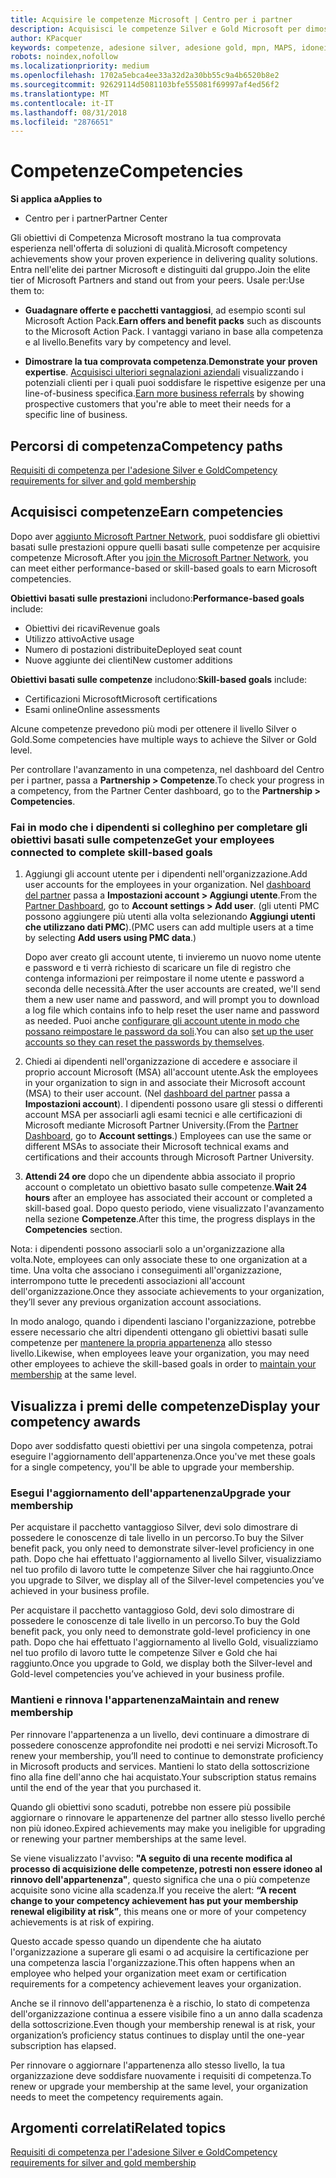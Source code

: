 ```yaml
---
title: Acquisire le competenze Microsoft | Centro per i partner
description: Acquisisci le competenze Silver e Gold Microsoft per dimostrare la tua comprovata esperienza nell'offerta di soluzioni di qualità in un'area di business specializzata
author: KPacquer
keywords: competenze, adesione silver, adesione gold, mpn, MAPS, idoneità, vantaggi, obiettivi di prestazioni, obiettivi di competenze
robots: noindex,nofollow
ms.localizationpriority: medium
ms.openlocfilehash: 1702a5ebca4ee33a32d2a30bb55c9a4b6520b8e2
ms.sourcegitcommit: 92629114d5081103bfe555081f69997af4ed56f2
ms.translationtype: MT
ms.contentlocale: it-IT
ms.lasthandoff: 08/31/2018
ms.locfileid: "2876651"
---
```

<!--
•   FWLink https://go.microsoft.com/fwlink/?linkid=851080 : top of page
•   FWLink https://go.microsoft.com/fwlink/?linkid=851281: top of page (duplicate)
•   FWLink https://go.microsoft.com/fwlink/?linkid=851079: Competencies (#attainment_paths)
•   FWLink https://go.microsoft.com/fwlink/?linkid=851081: Maintain and renew membership (#maintain_membership)
•   FWLink https://go.microsoft.com/fwlink/?linkid=851082: Get your employees connected to complete skill-based goals (#associating_achievements)
•   FWLink https://go.microsoft.com/fwlink/?linkid=851083 : Achievement overrides (#achievement_override)
•   FWLink: https://go.microsoft.com/fwlink/?linkid=851236: UI link, goes to the place where you import new users. Temporarily points to the Partner Center homepage.
•   FWLink: https://go.microsoft.com/fwlink/?linkid=851607 :Will go to the docs page for Silver/Gold competency achievements. Currently goes to https://partnercenter.microsoft.com/partner/cloud-solution-provider 

 -->

# <a name="competencies"></a><span data-ttu-id="373d5-104">Competenze</span><span class="sxs-lookup"><span data-stu-id="373d5-104">Competencies</span></span>

**<span data-ttu-id="373d5-105">Si applica a</span><span class="sxs-lookup"><span data-stu-id="373d5-105">Applies to</span></span>**
-  <span data-ttu-id="373d5-106">Centro per i partner</span><span class="sxs-lookup"><span data-stu-id="373d5-106">Partner Center</span></span>

<span data-ttu-id="373d5-107">Gli obiettivi di Competenza Microsoft mostrano la tua comprovata esperienza nell'offerta di soluzioni di qualità.</span><span class="sxs-lookup"><span data-stu-id="373d5-107">Microsoft competency achievements show your proven experience in delivering quality solutions.</span></span> <span data-ttu-id="373d5-108">Entra nell'elite dei partner Microsoft e distinguiti dal gruppo.</span><span class="sxs-lookup"><span data-stu-id="373d5-108">Join the elite tier of Microsoft Partners and stand out from your peers.</span></span> <span data-ttu-id="373d5-109">Usale per:</span><span class="sxs-lookup"><span data-stu-id="373d5-109">Use them to:</span></span> 

*  <span data-ttu-id="373d5-110">**Guadagnare offerte e pacchetti vantaggiosi**, ad esempio sconti sul Microsoft Action Pack.</span><span class="sxs-lookup"><span data-stu-id="373d5-110">**Earn offers and benefit packs** such as discounts to the Microsoft Action Pack.</span></span> <span data-ttu-id="373d5-111">I vantaggi variano in base alla competenza e al livello.</span><span class="sxs-lookup"><span data-stu-id="373d5-111">Benefits vary by competency and level.</span></span> 

*  <span data-ttu-id="373d5-112">**Dimostrare la tua comprovata competenza**.</span><span class="sxs-lookup"><span data-stu-id="373d5-112">**Demonstrate your proven expertise**.</span></span> <span data-ttu-id="373d5-113">[Acquisisci ulteriori segnalazioni aziendali](referrals.md) visualizzando i potenziali clienti per i quali puoi soddisfare le rispettive esigenze per una line-of-business specifica.</span><span class="sxs-lookup"><span data-stu-id="373d5-113">[Earn more business referrals](referrals.md) by showing prospective customers that you're able to meet their needs for a specific line of business.</span></span>

## <a href="" id="attainment_paths"></a> <span data-ttu-id="373d5-114">Percorsi di competenza</span><span class="sxs-lookup"><span data-stu-id="373d5-114">Competency paths</span></span>

[<span data-ttu-id="373d5-115">Requisiti di competenza per l'adesione Silver e Gold</span><span class="sxs-lookup"><span data-stu-id="373d5-115">Competency requirements for silver and gold membership</span></span>](learn-about-competencies.md)

## <a name="earn-competencies"></a><span data-ttu-id="373d5-116">Acquisisci competenze</span><span class="sxs-lookup"><span data-stu-id="373d5-116">Earn competencies</span></span>

<span data-ttu-id="373d5-117">Dopo aver [aggiunto Microsoft Partner Network](mpn-overview.md), puoi soddisfare gli obiettivi basati sulle prestazioni oppure quelli basati sulle competenze per acquisire competenze Microsoft.</span><span class="sxs-lookup"><span data-stu-id="373d5-117">After you [join the Microsoft Partner Network](mpn-overview.md), you can meet either performance-based or skill-based goals to earn Microsoft competencies.</span></span> 

<span data-ttu-id="373d5-118">**Obiettivi basati sulle prestazioni** includono:</span><span class="sxs-lookup"><span data-stu-id="373d5-118">**Performance-based goals** include:</span></span> 
* <span data-ttu-id="373d5-119">Obiettivi dei ricavi</span><span class="sxs-lookup"><span data-stu-id="373d5-119">Revenue goals</span></span>
* <span data-ttu-id="373d5-120">Utilizzo attivo</span><span class="sxs-lookup"><span data-stu-id="373d5-120">Active usage</span></span>
* <span data-ttu-id="373d5-121">Numero di postazioni distribuite</span><span class="sxs-lookup"><span data-stu-id="373d5-121">Deployed seat count</span></span>
* <span data-ttu-id="373d5-122">Nuove aggiunte dei clienti</span><span class="sxs-lookup"><span data-stu-id="373d5-122">New customer additions</span></span>

<span data-ttu-id="373d5-123">**Obiettivi basati sulle competenze** includono:</span><span class="sxs-lookup"><span data-stu-id="373d5-123">**Skill-based goals** include:</span></span> 
* <span data-ttu-id="373d5-124">Certificazioni Microsoft</span><span class="sxs-lookup"><span data-stu-id="373d5-124">Microsoft certifications</span></span>
* <span data-ttu-id="373d5-125">Esami online</span><span class="sxs-lookup"><span data-stu-id="373d5-125">Online assessments</span></span> 

<span data-ttu-id="373d5-126">Alcune competenze prevedono più modi per ottenere il livello Silver o Gold.</span><span class="sxs-lookup"><span data-stu-id="373d5-126">Some competencies have multiple ways to achieve the Silver or Gold level.</span></span>

<span data-ttu-id="373d5-127">Per controllare l'avanzamento in una competenza, nel dashboard del Centro per i partner, passa a **Partnership > Competenze**.</span><span class="sxs-lookup"><span data-stu-id="373d5-127">To check your progress in a competency, from the Partner Center dashboard, go to the **Partnership > Competencies**.</span></span> 

### <a href="" id="associating_achievements"></a><span data-ttu-id="373d5-128">Fai in modo che i dipendenti si colleghino per completare gli obiettivi basati sulle competenze</span><span class="sxs-lookup"><span data-stu-id="373d5-128">Get your employees connected to complete skill-based goals</span></span>

1.  <span data-ttu-id="373d5-129">Aggiungi gli account utente per i dipendenti nell'organizzazione.</span><span class="sxs-lookup"><span data-stu-id="373d5-129">Add user accounts for the employees in your organization.</span></span> <span data-ttu-id="373d5-130">Nel [dashboard del partner](http://partnercenter.microsoft.com) passa a **Impostazioni account > Aggiungi utente**.</span><span class="sxs-lookup"><span data-stu-id="373d5-130">From the [Partner Dashboard](http://partnercenter.microsoft.com), go to **Account settings > Add user**.</span></span> <span data-ttu-id="373d5-131">(gli utenti PMC possono aggiungere più utenti alla volta selezionando **Aggiungi utenti che utilizzano dati PMC**).</span><span class="sxs-lookup"><span data-stu-id="373d5-131">(PMC users can add multiple users at a time by selecting **Add users using PMC data**.)</span></span>

    <span data-ttu-id="373d5-132">Dopo aver creato gli account utente, ti invieremo un nuovo nome utente e password e ti verrà richiesto di scaricare un file di registro che contenga informazioni per reimpostare il nome utente e password a seconda delle necessità.</span><span class="sxs-lookup"><span data-stu-id="373d5-132">After the user accounts are created, we'll send them a new user name and password, and will prompt you to download a log file which contains info to help reset the user name and password as needed.</span></span> <span data-ttu-id="373d5-133">Puoi anche [configurare gli account utente in modo che possano reimpostare le password da soli](https://docs.microsoft.com/en-us/azure/active-directory/active-directory-passwords-getting-started).</span><span class="sxs-lookup"><span data-stu-id="373d5-133">You can also [set up the user accounts so they can reset the passwords by themselves](https://docs.microsoft.com/en-us/azure/active-directory/active-directory-passwords-getting-started).</span></span>

2. <span data-ttu-id="373d5-134">Chiedi ai dipendenti nell'organizzazione di accedere e associare il proprio account Microsoft (MSA) all'account utente.</span><span class="sxs-lookup"><span data-stu-id="373d5-134">Ask the employees in your organization to sign in and associate their Microsoft account (MSA) to their user account.</span></span> <span data-ttu-id="373d5-135">(Nel [dashboard del partner](http://partnercenter.microsoft.com) passa a **Impostazioni account**). I dipendenti possono usare gli stessi o differenti account MSA per associarli agli esami tecnici e alle certificazioni di Microsoft mediante Microsoft Partner University.</span><span class="sxs-lookup"><span data-stu-id="373d5-135">(From the [Partner Dashboard](http://partnercenter.microsoft.com), go to **Account settings**.) Employees can use the same or different MSAs to associate their Microsoft technical exams and certifications and their accounts through Microsoft Partner University.</span></span>

3.  <span data-ttu-id="373d5-136">**Attendi 24 ore** dopo che un dipendente abbia associato il proprio account o completato un obiettivo basato sulle competenze.</span><span class="sxs-lookup"><span data-stu-id="373d5-136">**Wait 24 hours** after an employee has associated their account or completed a skill-based goal.</span></span> <span data-ttu-id="373d5-137">Dopo questo periodo, viene visualizzato l'avanzamento nella sezione **Competenze**.</span><span class="sxs-lookup"><span data-stu-id="373d5-137">After this time, the progress displays in the **Competencies** section.</span></span>

<span data-ttu-id="373d5-138">Nota: i dipendenti possono associarli solo a un'organizzazione alla volta.</span><span class="sxs-lookup"><span data-stu-id="373d5-138">Note, employees can only associate these to one organization at a time.</span></span> <span data-ttu-id="373d5-139">Una volta che associano i conseguimenti all'organizzazione, interrompono tutte le precedenti associazioni all'account dell'organizzazione.</span><span class="sxs-lookup"><span data-stu-id="373d5-139">Once they associate achievements to your organization, they’ll sever any previous organization account associations.</span></span>

<span data-ttu-id="373d5-140">In modo analogo, quando i dipendenti lasciano l'organizzazione, potrebbe essere necessario che altri dipendenti ottengano gli obiettivi basati sulle competenze per [mantenere la propria appartenenza](#maintaining_membership) allo stesso livello.</span><span class="sxs-lookup"><span data-stu-id="373d5-140">Likewise, when employees leave your organization, you may need other employees to achieve the skill-based goals in order to [maintain your membership](#maintaining_membership) at the same level.</span></span>

## <a name="display-your-competency-awards"></a><span data-ttu-id="373d5-141">Visualizza i premi delle competenze</span><span class="sxs-lookup"><span data-stu-id="373d5-141">Display your competency awards</span></span>

<span data-ttu-id="373d5-142">Dopo aver soddisfatto questi obiettivi per una singola competenza, potrai eseguire l'aggiornamento dell'appartenenza.</span><span class="sxs-lookup"><span data-stu-id="373d5-142">Once you've met these goals for a single competency, you'll be able to upgrade your membership.</span></span>

### <a name="upgrade-your-membership"></a><span data-ttu-id="373d5-143">Esegui l'aggiornamento dell'appartenenza</span><span class="sxs-lookup"><span data-stu-id="373d5-143">Upgrade your membership</span></span>

<span data-ttu-id="373d5-144">Per acquistare il pacchetto vantaggioso Silver, devi solo dimostrare di possedere le conoscenze di tale livello in un percorso.</span><span class="sxs-lookup"><span data-stu-id="373d5-144">To buy the Silver benefit pack, you only need to demonstrate silver-level proficiency in one path.</span></span> <span data-ttu-id="373d5-145">Dopo che hai effettuato l'aggiornamento al livello Silver, visualizziamo nel tuo profilo di lavoro tutte le competenze Silver che hai raggiunto.</span><span class="sxs-lookup"><span data-stu-id="373d5-145">Once you upgrade to Silver, we display all of the Silver-level competencies you’ve achieved in your business profile.</span></span> 

<span data-ttu-id="373d5-146">Per acquistare il pacchetto vantaggioso Gold, devi solo dimostrare di possedere le conoscenze di tale livello in un percorso.</span><span class="sxs-lookup"><span data-stu-id="373d5-146">To buy the Gold benefit pack, you only need to demonstrate gold-level proficiency in one path.</span></span> <span data-ttu-id="373d5-147">Dopo che hai effettuato l'aggiornamento al livello Gold, visualizziamo nel tuo profilo di lavoro tutte le competenze Silver e Gold che hai raggiunto.</span><span class="sxs-lookup"><span data-stu-id="373d5-147">Once you upgrade to Gold, we display both the Silver-level and Gold-level competencies you’ve achieved in your business profile.</span></span> 

### <a href="" id="maintain_membership"></a> <span data-ttu-id="373d5-148">Mantieni e rinnova l'appartenenza</span><span class="sxs-lookup"><span data-stu-id="373d5-148">Maintain and renew membership</span></span>

<span data-ttu-id="373d5-149">Per rinnovare l'appartenenza a un livello, devi continuare a dimostrare di possedere conoscenze approfondite nei prodotti e nei servizi Microsoft.</span><span class="sxs-lookup"><span data-stu-id="373d5-149">To renew your membership, you’ll need to continue to demonstrate proficiency in Microsoft products and services.</span></span> <span data-ttu-id="373d5-150">Mantieni lo stato della sottoscrizione fino alla fine dell'anno che hai acquistato.</span><span class="sxs-lookup"><span data-stu-id="373d5-150">Your subscription status remains until the end of the year that you purchased it.</span></span>

<span data-ttu-id="373d5-151">Quando gli obiettivi sono scaduti, potrebbe non essere più possibile aggiornare o rinnovare le appartenenze del partner allo stesso livello perché non più idoneo.</span><span class="sxs-lookup"><span data-stu-id="373d5-151">Expired achievements may make you ineligible for upgrading or renewing your partner memberships at the same level.</span></span> 

<span data-ttu-id="373d5-152">Se viene visualizzato l'avviso: **"A seguito di una recente modifica al processo di acquisizione delle competenze, potresti non essere idoneo al rinnovo dell'appartenenza"**, questo significa che una o più competenze acquisite sono vicine alla scadenza.</span><span class="sxs-lookup"><span data-stu-id="373d5-152">If you receive the alert: **“A recent change to your competency achievement has put your membership renewal eligibility at risk”**, this means one or more of your competency achievements is at risk of expiring.</span></span> 

<span data-ttu-id="373d5-153">Questo accade spesso quando un dipendente che ha aiutato l'organizzazione a superare gli esami o ad acquisire la certificazione per una competenza lascia l'organizzazione.</span><span class="sxs-lookup"><span data-stu-id="373d5-153">This often happens when an employee who helped your organization meet exam or certification requirements for a competency achievement leaves your organization.</span></span> 

<span data-ttu-id="373d5-154">Anche se il rinnovo dell'appartenenza è a rischio, lo stato di competenza dell'organizzazione continua a essere visibile fino a un anno dalla scadenza della sottoscrizione.</span><span class="sxs-lookup"><span data-stu-id="373d5-154">Even though your membership renewal is at risk, your organization’s proficiency status continues to display until the one-year subscription has elapsed.</span></span>

<span data-ttu-id="373d5-155">Per rinnovare o aggiornare l'appartenenza allo stesso livello, la tua organizzazione deve soddisfare nuovamente i requisiti di competenza.</span><span class="sxs-lookup"><span data-stu-id="373d5-155">To renew or upgrade your membership at the same level, your organization needs to meet the competency requirements again.</span></span>

## <a name="related-topics"></a><span data-ttu-id="373d5-156">Argomenti correlati</span><span class="sxs-lookup"><span data-stu-id="373d5-156">Related topics</span></span>

[<span data-ttu-id="373d5-157">Requisiti di competenza per l'adesione Silver e Gold</span><span class="sxs-lookup"><span data-stu-id="373d5-157">Competency requirements for silver and gold membership</span></span>](learn-about-competencies.md)